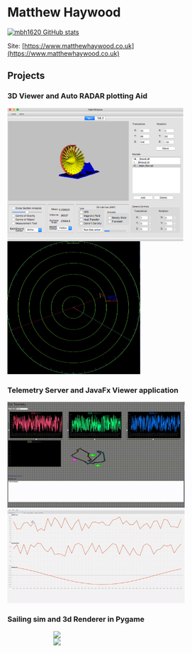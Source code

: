 # Matthew Haywood

[![mbh1620 GitHub stats](https://github-readme-stats.vercel.app/api?username=mbh1620)](https://github.com/anuraghazra/github-readme-stats)

Site: [https://www.matthewhaywood.co.uk](https://www.matthewhaywood.co.uk)

## Projects

### 3D Viewer and Auto RADAR plotting Aid 
<div>
<img src="https://github.com/mbh1620/Computing_Project/blob/master/Computing%20project/Images/Image1.png" width="auto" height="300" style="float:left;display:inline-block">
<img src="https://github.com/mbh1620/ARPA-Simulator/blob/master/photos/viewer.png" width="300" height="auto" style=style="padding-left:30px;float:right;display:inline-block">
</div>

### Telemetry Server and JavaFx Viewer application
<div>
<img src="https://github.com/mbh1620/Car-Telemetry-Receive-Server/blob/master/NodeServer/public/screen.gif" width="400" height="auto" style="display:inline-block">
<img src="https://github.com/mbh1620/Car-Telemetry-Receive-Server/blob/master/NodeServer/public/desktopgif.gif" width="400" height="auto" style="display:inline-block">
</div>

### Sailing sim and 3d Renderer in Pygame

<div>
<img src="https://github.com/mbh1620/sailing_sim/blob/master/sailing.gif" width="400" height="auto" style="display:inline-block;float:right">
<img src="https://github.com/mbh1620/3d_renderer/blob/main/photos/teapotgif.gif" width="400" height="auto" style="display:inline-block;float:right">
</div>
